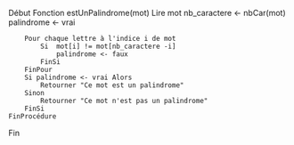 Début
	Fonction estUnPalindrome(mot)
		Lire mot
		nb_caractere <- nbCar(mot)
		palindrome <- vrai

		Pour chaque lettre à l'indice i de mot
			Si  mot[i] != mot[nb_caractere -i]
				palindrome <- faux
			FinSi
		FinPour
		Si palindrome <- vrai Alors
			Retourner "Ce mot est un palindrome"
		Sinon
			Retourner "Ce mot n'est pas un palindrome"
		FinSi
	FinProcédure
Fin
